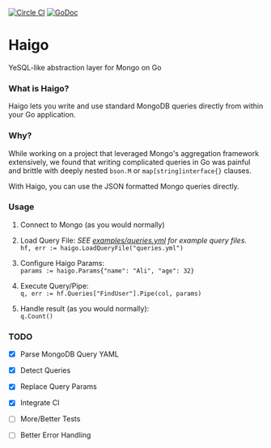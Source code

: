 [![Circle CI](https://circleci.com/gh/ahamidi/haigo.svg?style=svg)](https://circleci.com/gh/ahamidi/haigo)
[![GoDoc](https://godoc.org/github.com/ahamidi/haigo?status.svg)](https://godoc.org/github.com/ahamidi/haigo)

# Haigo 
YeSQL-like abstraction layer for Mongo on Go

### What is Haigo?
Haigo lets you write and use standard MongoDB queries directly from within your
Go application.

### Why?
While working on a project that leveraged Mongo's aggregation framework
extensively, we found that writing complicated queries in Go was painful and
brittle with deeply nested `bson.M` or `map[string]interface{}` clauses.

With Haigo, you can use the JSON formatted Mongo queries directly.

### Usage

1. Connect to Mongo (as you would normally)

1. Load Query File: _SEE [examples/queries.yml](/examples/queries.yml) for example query files._  
        ```hf, err := haigo.LoadQueryFile("queries.yml")```

1. Configure Haigo Params:  
        ```params := haigo.Params{"name": "Ali", "age": 32}```

1. Execute Query/Pipe:  
        ```q, err := hf.Queries["FindUser"].Pipe(col, params)```

1. Handle result (as you would normally):  
        ```q.Count()```

### TODO
- [x] Parse MongoDB Query YAML
- [x] Detect Queries
- [x] Replace Query Params
- [x] Integrate CI
- [ ] More/Better Tests
- [ ] Better Error Handling


